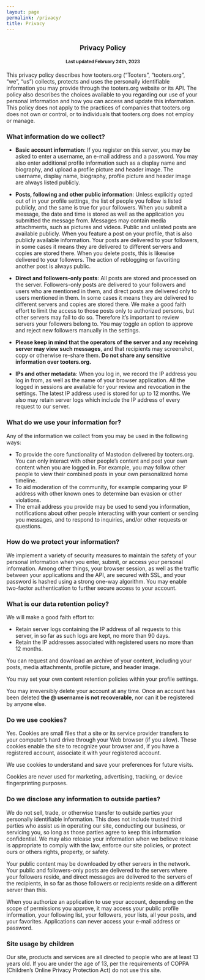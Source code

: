 ```yaml
---
layout: page
permalink: /privacy/
title: Privacy
---
```


<h2><center><small>Privacy Policy</small></center></h2>

<h4><center><small>Last updated February 24th, 2023</small></center></h4>

This privacy policy describes how tooters.org (“Tooters”, “tooters.org”, “we”, “us”) collects, protects and uses the personally identifiable information you may provide through the tooters.org website or its API. The policy also describes the choices available to you regarding our use of your personal information and how you can access and update this information. This policy does not apply to the practices of companies that tooters.org does not own or control, or to individuals that tooters.org does not employ or manage.

### What information do we collect?

- **Basic account information**: If you register on this server, you may be asked to enter a username, an e-mail address and a password. You may also enter additional profile information such as a display name and biography, and upload a profile picture and header image. The username, display name, biography, profile picture and header image are always listed publicly.
 
- **Posts, following and other public information**: Unless explicitly opted out of in your profile settings, the list of people you follow is listed publicly, and the same is true for your followers. When you submit a message, the date and time is stored as well as the application you submitted the message from. Messages may contain media attachments, such as pictures and videos. Public and unlisted posts are available publicly. When you feature a post on your profile, that is also publicly available information. Your posts are delivered to your followers, in some cases it means they are delivered to different servers and copies are stored there. When you delete posts, this is likewise delivered to your followers. The action of reblogging or favoriting another post is always public.

- **Direct and followers-only posts**: All posts are stored and processed on the server. Followers-only posts are delivered to your followers and users who are mentioned in them, and direct posts are delivered only to users mentioned in them. In some cases it means they are delivered to different servers and copies are stored there. We make a good faith effort to limit the access to those posts only to authorized persons, but other servers may fail to do so. Therefore it’s important to review servers your followers belong to. You may toggle an option to approve and reject new followers manually in the settings.
 
- **Please keep in mind that the operators of the server and any receiving server may view such messages**, and that recipients may screenshot, copy or otherwise re-share them. **Do not share any sensitive information over tooters.org.**
 
- **IPs and other metadata**: When you log in, we record the IP address you log in from, as well as the name of your browser application. All the logged in sessions are available for your review and revocation in the settings. The latest IP address used is stored for up to 12 months. We also may retain server logs which include the IP address of every request to our server.

### What do we use your information for?

Any of the information we collect from you may be used in the following ways:

- To provide the core functionality of Mastodon delivered by tooters.org. You can only interact with other people’s content and post your own content when you are logged in. For example, you may follow other people to view their combined posts in your own personalized home timeline.
- To aid moderation of the community, for example comparing your IP address with other known ones to determine ban evasion or other violations.
- The email address you provide may be used to send you information, notifications about other people interacting with your content or sending you messages, and to respond to inquiries, and/or other requests or questions.
 
### How do we protect your information?

We implement a variety of security measures to maintain the safety of your personal information when you enter, submit, or access your personal information. Among other things, your browser session, as well as the traffic between your applications and the API, are secured with SSL, and your password is hashed using a strong one-way algorithm. You may enable two-factor authentication to further secure access to your account.

### What is our data retention policy?

We will make a good faith effort to:
- Retain server logs containing the IP address of all requests to this server, in so far as such logs are kept, no more than 90 days.
- Retain the IP addresses associated with registered users no more than 12 months. 
 
You can request and download an archive of your content, including your posts, media attachments, profile picture, and header image.

You may set your own content retention policies within your profile settings.

You may irreversibly delete your account at any time. Once an account has been deleted **the @ username is not recoverable**, nor can it be registered by anyone else.

### Do we use cookies?

Yes. Cookies are small files that a site or its service provider transfers to your computer’s hard drive through your Web browser (if you allow). These cookies enable the site to recognize your browser and, if you have a registered account, associate it with your registered account.

We use cookies to understand and save your preferences for future visits.

Cookies are never used for marketing, advertising, tracking, or device fingerprinting purposes.

### Do we disclose any information to outside parties?

We do not sell, trade, or otherwise transfer to outside parties your personally identifiable information. This does not include trusted third parties who assist us in operating our site, conducting our business, or servicing you, so long as those parties agree to keep this information confidential. We may also release your information when we believe release is appropriate to comply with the law, enforce our site policies, or protect ours or others rights, property, or safety.

Your public content may be downloaded by other servers in the network. Your public and followers-only posts are delivered to the servers where your followers reside, and direct messages are delivered to the servers of the recipients, in so far as those followers or recipients reside on a different server than this.

When you authorize an application to use your account, depending on the scope of permissions you approve, it may access your public profile information, your following list, your followers, your lists, all your posts, and your favorites. Applications can never access your e-mail address or password.

### Site usage by children

Our site, products and services are all directed to people who are at least 13 years old. If you are under the age of 13, per the requirements of COPPA (Children’s Online Privacy Protection Act) do not use this site.

<br>
<br>
